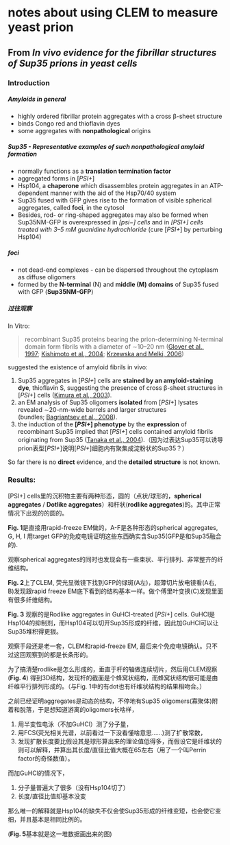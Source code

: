 # notes about using CLEM to measure yeast prion

## From *In vivo evidence for the fibrillar structures of Sup35 prions in yeast cells*

### Introduction

##### Amyloids in general

- highly ordered fibrillar protein aggregates with a cross β-sheet structure
- binds Congo red and thioflavin dyes
- some aggregates with **nonpathological** origins

##### Sup35 - Representative examples of such nonpathological amyloid formation

- normally functions as a **translation termination factor**
- aggregated forms in [*PSI+*]
- Hsp104, a **chaperone** which disassembles protein aggregates in an ATP-dependent manner with the aid of the Hsp70/40 system
- Sup35 fused with GFP gives rise to the formation of visible spherical aggregates, called **foci**, in the cytosol
- Besides, rod- or ring-shaped aggregates may also be formed when Sup35NM-GFP is overexpressed in *[psi−] cells* and in *[PSI+] cells treated with 3–5 mM guanidine hydrochloride* (cure [*PSI+*] by perturbing Hsp104)

##### foci

- not dead-end complexes - can be dispersed throughout the cytoplasm as diffuse oligomers
- formed by the **N-terminal** (N) and **middle (M) domains** of Sup35 fused with GFP (**Sup35NM-GFP**)

##### 过往观察

In Vitro:

> recombinant Sup35 proteins bearing the prion-determining N-terminal domain form fibrils with a diameter of ∼10–20 nm ([Glover et al., 1997](https://www.ncbi.nlm.nih.gov/pmc/articles/PMC2930275/#bib10); [Kishimoto et al., 2004](https://www.ncbi.nlm.nih.gov/pmc/articles/PMC2930275/#bib17); [Krzewska and Melki, 2006](https://www.ncbi.nlm.nih.gov/pmc/articles/PMC2930275/#bib20))

suggested the existence of amyloid fibrils in vivo:

1. Sup35 aggregates in [*PSI+*] cells are **stained by an amyloid-staining dye**, thioflavin S, suggesting the presence of cross β-sheet structures in [*PSI+*] cells ([Kimura et al., 2003](https://www.ncbi.nlm.nih.gov/pmc/articles/PMC2930275/#bib16)). 
2. an EM analysis of Sup35 oligomers **isolated** from [*PSI+*] lysates revealed ∼20-nm-wide barrels and larger structures (bundles; [Bagriantsev et al., 2008](https://www.ncbi.nlm.nih.gov/pmc/articles/PMC2930275/#bib3)). 
3. the induction of the **[*PSI+*] phenotype** by the **expression** of recombinant Sup35 implied that [*PSI+*] cells contained amyloid fibrils originating from Sup35 ([Tanaka et al., 2004](https://www.ncbi.nlm.nih.gov/pmc/articles/PMC2930275/#bib33)).（因为过表达Sup35可以诱导prion表型[*PSI+*]说明[*PSI+*]细胞内有聚集成淀粉状的Sup35？）

So far there is no **direct** evidence, and the **detailed structure** is not known.



### Results:

[PSI+] cells里的沉积物主要有两种形态，圆的（点状/球形的，**spherical aggregates** / **Dotlike aggregates**）和杆状(**rodlike aggregates**)的。其中正常情况下出现的的圆的。

**Fig. 1**是直接用rapid-freeze EM做的，A-F是各种形态的spherical aggregates, G, H, I 用target GFP的免疫电镜证明这些东西确实含Sup35(GFP是和Sup35融合的).

观察spherical aggregates的同时也发现会有一些束状、平行排列、非常整齐的纤维结构。



**Fig. 2**上了CLEM, 荧光显微镜下找到GFP的绿斑(A左)，超薄切片放电镜看(A右, B)发现跟rapid freeze EM底下看到的结构基本一样。做个傅里叶变换(C)发现里面有很多纤维结构。



**Fig. 3** 观察的是Rodlike aggregates in GuHCl-treated [*PSI+*] cells. GuHCl是Hsp104的抑制剂，而Hsp104可以切开Sup35形成的纤维，因此加GuHCl可以让Sup35堆积得更狠。

观察手段还是老一套，CLEM和rapid-freeze EM, 最后来个免疫电镜确认。只不过这回观察到的都是长条形的。

为了搞清楚rodlike是怎么形成的，垂直于杆的轴做连续切片，然后用CLEM观察(**Fig. 4**) 得到3D结构，发现杆的截面是个蜂窝状结构，而蜂窝状结构很可能是由纤维平行排列形成的。（与Fig. 1中的有dot也有纤维状结构的结果相吻合。）



之前已经证明aggregates是动态的结构，不停地有Sup35 oligomers(寡聚体)附着和脱落，于是想知道游离的oligomers长啥样，

1. 用半变性电泳（不加GuHCl）测了分子量，
2. 用FCS(荧光相关光谱，以前看过一下没看懂啥意思……)测了扩散常数，
3. 发现扩散长度要比假设其是球形算出来的理论值低得多，而假设它是纤维状的则可以解释，并算出其长度/直径比值大概在65左右（用了一个叫Perrin factor的奇怪数值）。

而加GuHCl的情况下，

1. 分子量普遍大了很多（没有Hsp104切了）
2. 长度/直径比值却基本没变

那么唯一的解释就是Hsp104的缺失不仅会使Sup35形成的纤维变短，也会使它变细，并且基本是相同比例的。

(**Fig. 5**基本就是这一堆数据画出来的图)